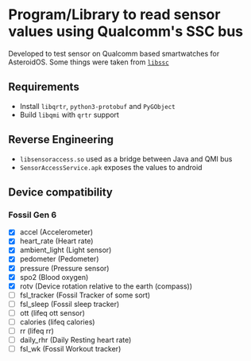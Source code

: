 # Program/Library to read sensor values using Qualcomm's SSC bus
Developed to test sensor on Qualcomm based smartwatches for AsteroidOS. Some things were taken from [`libssc`](https://codeberg.org/DylanVanAssche/libssc)

## Requirements
- Install `libqrtr`, `python3-protobuf` and `PyGObject`
- Build `libqmi` with `qrtr` support

## Reverse Engineering
- `libsensoraccess.so` used as a bridge between Java and QMI bus
- `SensorAccessService.apk` exposes the values to android

## Device compatibility
### Fossil Gen 6
- [x] accel (Accelerometer)
- [x] heart_rate (Heart rate)
- [x] ambient_light (Light sensor)
- [x] pedometer (Pedometer)
- [x] pressure (Pressure sensor)
- [x] spo2 (Blood oxygen)
- [x] rotv (Device rotation relative to the earth (compass))
- [ ] fsl_tracker (Fossil Tracker of some sort)
- [ ] fsl_sleep (Fossil sleep tracker)
- [ ] ott (lifeq ott sensor)
- [ ] calories (lifeq calories)
- [ ] rr (lifeq rr)
- [ ] daily_rhr (Daily Resting heart rate)
- [ ] fsl_wk (Fossil Workout tracker)
